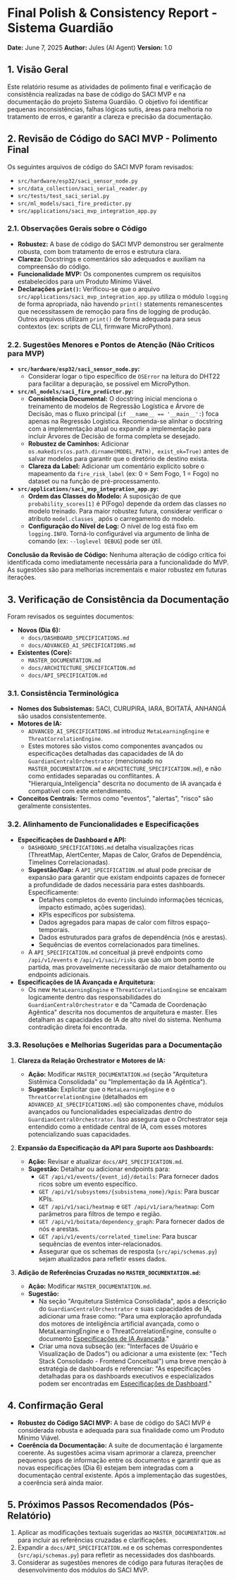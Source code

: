 # Final Polish & Consistency Report - Sistema Guardião

**Date:** June 7, 2025
**Author:** Jules (AI Agent)
**Version:** 1.0

## 1. Visão Geral

Este relatório resume as atividades de polimento final e verificação de consistência realizadas na base de código do SACI MVP e na documentação do projeto Sistema Guardião. O objetivo foi identificar pequenas inconsistências, falhas lógicas sutis, áreas para melhoria no tratamento de erros, e garantir a clareza e precisão da documentação.

## 2. Revisão de Código do SACI MVP - Polimento Final

Os seguintes arquivos de código do SACI MVP foram revisados:

- `src/hardware/esp32/saci_sensor_node.py`
- `src/data_collection/saci_serial_reader.py`
- `src/tests/test_saci_serial.py`
- `src/ml_models/saci_fire_predictor.py`
- `src/applications/saci_mvp_integration_app.py`

### 2.1. Observações Gerais sobre o Código

- **Robustez:** A base de código do SACI MVP demonstrou ser geralmente robusta, com bom tratamento de erros e estrutura clara.
- **Clareza:** Docstrings e comentários são adequados e auxiliam na compreensão do código.
- **Funcionalidade MVP:** Os componentes cumprem os requisitos estabelecidos para um Produto Mínimo Viável.
- **Declarações `print()`:** Verificou-se que o arquivo `src/applications/saci_mvp_integration_app.py` utiliza o módulo `logging` de forma apropriada, não havendo `print()` statements remanescentes que necessitassem de remoção para fins de logging de produção. Outros arquivos utilizam `print()` de forma adequada para seus contextos (ex: scripts de CLI, firmware MicroPython).

### 2.2. Sugestões Menores e Pontos de Atenção (Não Críticos para MVP)

- **`src/hardware/esp32/saci_sensor_node.py`:**
    - Considerar logar o tipo específico de `OSError` na leitura do DHT22 para facilitar a depuração, se possível em MicroPython.
- **`src/ml_models/saci_fire_predictor.py`:**
    - **Consistência Documental:** O docstring inicial menciona o treinamento de modelos de Regressão Logística e Árvore de Decisão, mas o fluxo principal (`if __name__ == '__main__':`) foca apenas na Regressão Logística. Recomenda-se alinhar o docstring com a implementação atual ou expandir a implementação para incluir Árvores de Decisão de forma completa se desejado.
    - **Robustez de Caminhos:** Adicionar `os.makedirs(os.path.dirname(MODEL_PATH), exist_ok=True)` antes de salvar modelos para garantir que o diretório de destino exista.
    - **Clareza da Label:** Adicionar um comentário explícito sobre o mapeamento da `fire_risk_label` (ex: 0 = Sem Fogo, 1 = Fogo) no dataset ou na função de pré-processamento.
- **`src/applications/saci_mvp_integration_app.py`:**
    - **Ordem das Classes do Modelo:** A suposição de que `probability_scores[1]` é P(Fogo) depende da ordem das classes no modelo treinado. Para maior robustez futura, considerar verificar o atributo `model.classes_` após o carregamento do modelo.
    - **Configuração do Nível de Log:** O nível de log está fixo em `logging.INFO`. Torná-lo configurável via argumento de linha de comando (ex: `--loglevel DEBUG`) pode ser útil.

**Conclusão da Revisão de Código:** Nenhuma alteração de código crítica foi identificada como imediatamente necessária para a funcionalidade do MVP. As sugestões são para melhorias incrementais e maior robustez em futuras iterações.

## 3. Verificação de Consistência da Documentação

Foram revisados os seguintes documentos:

- **Novos (Dia 6):**
    - `docs/DASHBOARD_SPECIFICATIONS.md`
    - `docs/ADVANCED_AI_SPECIFICATIONS.md`
- **Existentes (Core):**
    - `MASTER_DOCUMENTATION.md`
    - `docs/ARCHITECTURE_SPECIFICATION.md`
    - `docs/API_SPECIFICATION.md`

### 3.1. Consistência Terminológica

- **Nomes dos Subsistemas:** SACI, CURUPIRA, IARA, BOITATÁ, ANHANGÁ são usados consistentemente.
- **Motores de IA:**
    - `ADVANCED_AI_SPECIFICATIONS.md` introduz `MetaLearningEngine` e `ThreatCorrelationEngine`.
    - Estes motores são vistos como componentes avançados ou especificações detalhadas das capacidades de IA do `GuardianCentralOrchestrator` (mencionado no `MASTER_DOCUMENTATION.md` e `ARCHITECTURE_SPECIFICATION.md`), e não como entidades separadas ou conflitantes. A "Hierarquia_Inteligencia" descrita no documento de IA avançada é compatível com este entendimento.
- **Conceitos Centrais:** Termos como "eventos", "alertas", "risco" são geralmente consistentes.

### 3.2. Alinhamento de Funcionalidades e Especificações

- **Especificações de Dashboard e API:**
    - `DASHBOARD_SPECIFICATIONS.md` detalha visualizações ricas (ThreatMap, AlertCenter, Mapas de Calor, Grafos de Dependência, Timelines Correlacionadas).
    - **Sugestão/Gap:** A `API_SPECIFICATION.md` atual pode precisar de expansão para garantir que existam endpoints capazes de fornecer a profundidade de dados necessária para estes dashboards. Especificamente:
        - Detalhes completos do evento (incluindo informações técnicas, impacto estimado, ações sugeridas).
        - KPIs específicos por subsistema.
        - Dados agregados para mapas de calor com filtros espaço-temporais.
        - Dados estruturados para grafos de dependência (nós e arestas).
        - Sequências de eventos correlacionados para timelines.
    - A `API_SPECIFICATION.md` conceitual já prevê endpoints como `/api/v1/events` e `/api/v1/saci/risks` que são um bom ponto de partida, mas provavelmente necessitarão de maior detalhamento ou endpoints adicionais.
- **Especificações de IA Avançada e Arquitetura:**
    - Os new `MetaLearningEngine` e `ThreatCorrelationEngine` se encaixam logicamente dentro das responsabilidades do `GuardianCentralOrchestrator` e da "Camada de Coordenação Agêntica" descrita nos documentos de arquitetura e master. Eles detalham as capacidades de IA de alto nível do sistema. Nenhuma contradição direta foi encontrada.

### 3.3. Resoluções e Melhorias Sugeridas para a Documentação

1.  **Clareza da Relação Orchestrator e Motores de IA:**
    - **Ação:** Modificar `MASTER_DOCUMENTATION.md` (seção "Arquitetura Sistêmica Consolidada" ou "Implementação da IA Agêntica").
    - **Sugestão:** Explicitar que o `MetaLearningEngine` e o `ThreatCorrelationEngine` (detalhados em `ADVANCED_AI_SPECIFICATIONS.md`) são componentes chave, módulos avançados ou funcionalidades especializadas *dentro* do `GuardianCentralOrchestrator`. Isso assegura que o Orchestrator seja entendido como a entidade central de IA, com esses motores potencializando suas capacidades.

2.  **Expansão da Especificação da API para Suporte aos Dashboards:**
    - **Ação:** Revisar e atualizar `docs/API_SPECIFICATION.md`.
    - **Sugestão:** Detalhar ou adicionar endpoints para:
        - `GET /api/v1/events/{event_id}/details`: Para fornecer dados ricos sobre um evento específico.
        - `GET /api/v1/subsystems/{subsistema_nome}/kpis`: Para buscar KPIs.
        - `GET /api/v1/saci/heatmap` e `GET /api/v1/iara/heatmap`: Com parâmetros para filtros de tempo e região.
        - `GET /api/v1/boitata/dependency_graph`: Para fornecer dados de nós e arestas.
        - `GET /api/v1/events/correlated_timeline`: Para buscar sequências de eventos inter-relacionados.
        - Assegurar que os schemas de resposta (`src/api/schemas.py`) sejam atualizados para refletir esses dados.

3.  **Adição de Referências Cruzadas no `MASTER_DOCUMENTATION.md`:**
    - **Ação:** Modificar `MASTER_DOCUMENTATION.md`.
    - **Sugestão:**
        - Na seção "Arquitetura Sistêmica Consolidada", após a descrição do `GuardianCentralOrchestrator` e suas capacidades de IA, adicionar uma frase como: "Para uma exploração aprofundada dos motores de inteligência artificial avançada, como o MetaLearningEngine e o ThreatCorrelationEngine, consulte o documento [Especificações de IA Avançada](./docs/ADVANCED_AI_SPECIFICATIONS.md)."
        - Criar uma nova subseção (ex: "Interfaces de Usuário e Visualização de Dados") ou adicionar a uma existente (ex: "Tech Stack Consolidado - Frontend Conceitual") uma breve menção à estratégia de dashboards e referenciar: "As especificações detalhadas para os dashboards executivos e especializados podem ser encontradas em [Especificações de Dashboard](./docs/DASHBOARD_SPECIFICATIONS.md)."

## 4. Confirmação Geral

- **Robustez do Código SACI MVP:** A base de código do SACI MVP é considerada robusta e adequada para sua finalidade como um Produto Mínimo Viável.
- **Coerência da Documentação:** A suíte de documentação é largamente coerente. As sugestões acima visam aprimorar a clareza, preencher pequenos gaps de informação entre os documentos e garantir que as novas especificações (Dia 6) estejam bem integradas com a documentação central existente. Após a implementação das sugestões, a coerência será ainda maior.

## 5. Próximos Passos Recomendados (Pós-Relatório)

1.  Aplicar as modificações textuais sugeridas ao `MASTER_DOCUMENTATION.md` para incluir as referências cruzadas e clarificações.
2.  Expandir a `docs/API_SPECIFICATION.md` e os schemas correspondentes (`src/api/schemas.py`) para refletir as necessidades dos dashboards.
3.  Considerar as sugestões menores de código para futuras iterações de desenvolvimento dos módulos do SACI MVP.
